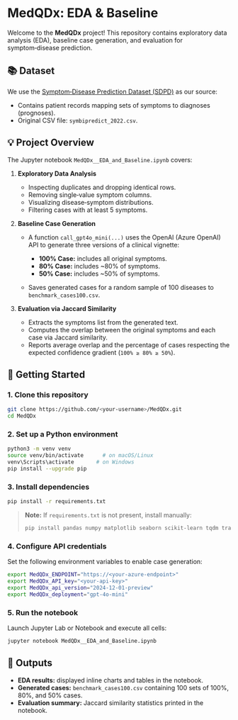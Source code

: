 # MedQDx: EDA & Baseline

Welcome to the **MedQDx** project! This repository contains exploratory data analysis (EDA), baseline case generation, and evaluation for symptom‑disease prediction.

## 📚 Dataset

We use the [Symptom‑Disease Prediction Dataset (SDPD)](https://data.mendeley.com/datasets/dv5z3v2xyd/1) as our source:

* Contains patient records mapping sets of symptoms to diagnoses (prognoses).
* Original CSV file: `symbipredict_2022.csv`.

## 💡 Project Overview

The Jupyter notebook `MedQDx__EDA_and_Baseline.ipynb` covers:

1. **Exploratory Data Analysis**

   * Inspecting duplicates and dropping identical rows.
   * Removing single‑value symptom columns.
   * Visualizing disease‑symptom distributions.
   * Filtering cases with at least 5 symptoms.

2. **Baseline Case Generation**

   * A function `call_gpt4o_mini(...)` uses the OpenAI (Azure OpenAI) API to generate three versions of a clinical vignette:

     * **100% Case:** includes all original symptoms.
     * **80% Case:** includes \~80% of symptoms.
     * **50% Case:** includes \~50% of symptoms.
   * Saves generated cases for a random sample of 100 diseases to `benchmark_cases100.csv`.

3. **Evaluation via Jaccard Similarity**

   * Extracts the symptoms list from the generated text.
   * Computes the overlap between the original symptoms and each case via Jaccard similarity.
   * Reports average overlap and the percentage of cases respecting the expected confidence gradient (`100% ≥ 80% ≥ 50%`).

## 🚀 Getting Started

### 1. Clone this repository

```bash
git clone https://github.com/<your‑username>/MedQDx.git
cd MedQDx
```

### 2. Set up a Python environment

```bash
python3 -m venv venv
source venv/bin/activate      # on macOS/Linux
venv\Scripts\activate       # on Windows
pip install --upgrade pip
```

### 3. Install dependencies

```bash
pip install -r requirements.txt
```

> **Note:** If `requirements.txt` is not present, install manually:
>
> ```bash
> pip install pandas numpy matplotlib seaborn scikit-learn tqdm transformers openai azure-openai requests
> ```

### 4. Configure API credentials

Set the following environment variables to enable case generation:

```bash
export MedQDx_ENDPOINT="https://<your‑azure‑endpoint>"
export MedQDx_API_key="<your‑api‑key>"
export MedQDx_api_version="2024-12-01-preview"
export MedQDx_deployment="gpt-4o-mini"
```

### 5. Run the notebook

Launch Jupyter Lab or Notebook and execute all cells:

```bash
jupyter notebook MedQDx__EDA_and_Baseline.ipynb
```

## 📝 Outputs

* **EDA results:** displayed inline charts and tables in the notebook.
* **Generated cases:** `benchmark_cases100.csv` containing 100 sets of 100%, 80%, and 50% cases.
* **Evaluation summary:** Jaccard similarity statistics printed in the notebook.
